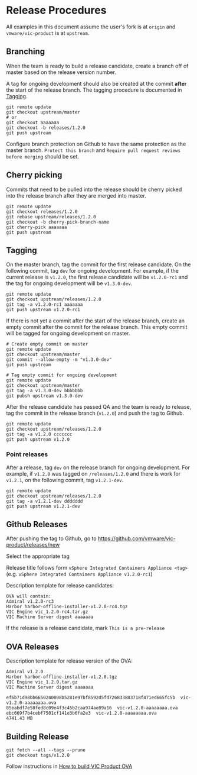 # Release Procedures

All examples in this document assume the user's fork is at `origin` and `vmware/vic-product` is at
`upstream`.


## Branching

When the team is ready to build a release candidate, create a branch off of master based on the
release version number. 

A tag for ongoing development should also be created at the commit **after**
the start of the release branch. The tagging procedure is documented in [Tagging](#Tagging). 

```
git remote update
git checkout upstream/master
# or
git checkout aaaaaaa
git checkout -b releases/1.2.0
git push upstream
```

Configure branch protection on Github to have the same protection as the master branch.
`Protect this branch` and `Require pull request reviews before merging` should be set.


## Cherry picking

Commits that need to be pulled into the release should be cherry picked into the release branch
after they are merged into master.

```
git remote update
git checkout releases/1.2.0
git rebase upstream/releases/1.2.0
git checkout -b cherry-pick-branch-name
git cherry-pick aaaaaaa
git push upstream
```


## Tagging

On the master branch, tag the commit for the first release candidate. On the
following commit, tag `dev` for ongoing development. For example, if the
current release is `v1.2.0`, the first release candidate will be `v1.2.0-rc1` and
the tag for ongoing development will be `v1.3.0-dev`.

```
git remote update
git checkout upstream/releases/1.2.0
git tag -a v1.2.0-rc1 aaaaaaa
git push upstream v1.2.0-rc1
```

If there is not yet a commit after the start of the release branch, create an empty commit after
the commit for the release branch. This empty commit will be tagged for ongoing development on master.

```
# Create empty commit on master
git remote update
git checkout upstream/master
git commit --allow-empty -m "v1.3.0-dev"
git push upstream

# Tag empty commit for ongoing development
git remote update
git checkout upstream/master
git tag -a v1.3.0-dev bbbbbbb
git pubsh upstream v1.3.0-dev
```

After the release candidate has passed QA and the team is ready to release, tag the commit in the
release branch (`v1.2.0`) and push the tag to Github.

```
git remote update
git checkout upstream/releases/1.2.0
git tag -a v1.2.0 ccccccc
git push upstream v1.2.0
```

### Point releases

After a release, tag `dev` on the release branch for ongoing development.
For example, if `v1.2.0` was tagged on `/releases/1.2.0` and there is work for `v1.2.1`, on the
following commit, tag `v1.2.1-dev`.

```
git remote update
git checkout upstream/releases/1.2.0
git tag -a v1.2.1-dev ddddddd
git push upstream v1.2.1-dev
```


## Github Releases

After pushing the tag to Github, go to https://github.com/vmware/vic-product/releases/new

Select the appropriate tag

Release title follows form `vSphere Integrated Containers Appliance <tag>` (e.g. `vSphere Integrated Containers Appliance v1.2.0-rc1`)

Description template for release candidates:
```
OVA will contain:
Admiral v1.2.0-rc3
Harbor harbor-offline-installer-v1.2.0-rc4.tgz
VIC Engine vic_1.2.0-rc4.tar.gz
VIC Machine Server digest aaaaaaa
```

If the release is a release candidate, mark `This is a pre-release`

## OVA Releases

Description template for release version of the OVA:
```
Admiral v1.2.0
Harbor harbor-offline-installer-v1.2.0.tgz
VIC Engine vic_1.2.0.tar.gz
VIC Machine Server digest aaaaaaa

ef6b71d98bb6650240008b5281e97bf8592d5fd726833883718f471ed665fc5b  vic-v1.2.0-aaaaaaaa.ova
85eabdf7e58fed8c09e4f3c45b2caa974ae89a16  vic-v1.2.0-aaaaaaaa.ova
ebc669f7b4cebf7501cf141e3b6fa2e3  vic-v1.2.0-aaaaaaaa.ova
4741.43 MB
```


## Building Release

```
git fetch --all --tags --prune
git checkout tags/v1.2.0
```

Follow instructions in [How to build VIC Product OVA](BUILD.md)

